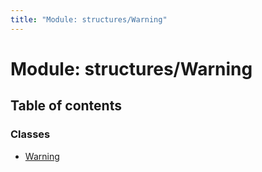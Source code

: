 ```yaml
---
title: "Module: structures/Warning"
---
```


# Module: structures/Warning

## Table of contents

### Classes

- [Warning](../classes/structures_warning.warning.md)
